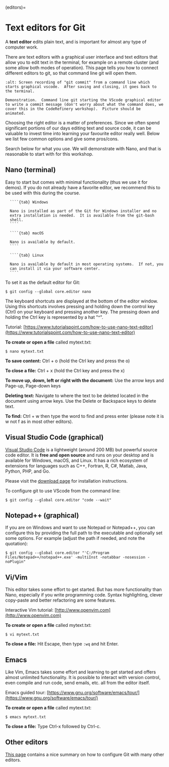 (editors)=

# Text editors for Git

A **text editor** edits plain text, and is important for almost any type of
computer work.

There are text editors with a graphical user interface and text
editors that allow you to edit text in the terminal, for example on a
remote cluster (and some allow both modes of operation).  This page
tells you how to connect different editors to git, so that command
line git will open them.

```{figure} img/git-invoke-editor.png
:alt: Screen recording of "git commit" from a command line which starts graphical vscode.  After saving and closing, it goes back to the terminal.

Demonstration.  Command line git starting the VScode graphical editor
to write a commit message (don't worry about what the command does, we
cover this in the CodeRefinery workshop).  Picture should be
animated.
```

Choosing the right editor is a matter of preferences. Since we often
spend significant portions of our days editing text and source code, it can be
valuable to invest time into learning your favourite editor really well. Below
we list few common options and give some pros/cons.

Search below for what you use.  We will demonstrate with Nano, and
that is reasonable to start with for this workshop.


## Nano (terminal)

Easy to start but comes with minimal functionality (thus we use it for demos).
If you do not already have a favorite editor, we recommend this to be used with
this during the course.

`````{tabs}
  ````{tab} Windows

  Nano is installed as part of the Git for Windows installer and no
  extra installation is needed.  It is available from the git-bash
  shell.
  ````

  ````{tab} macOS

  Nano is available by default.
  ````

  ````{tab} Linux

  Nano is available by default in most operating systems.  If not, you
  can install it via your software center.
  ````
`````

To set it as the default editor for Git:

```console
$ git config --global core.editor nano
```


The keyboard shortcuts are displayed at the bottom of the editor window. Using
this shortcuts involves pressing and holding down the control key (Ctrl) on
your keyboard and pressing another key. The pressing down and holding the Ctrl
key is represented by a hat "^".

Tutorial: [https://www.tutorialspoint.com/how-to-use-nano-text-editor](https://www.tutorialspoint.com/how-to-use-nano-text-editor)


**To create or open a file** called mytext.txt:
```console
$ nano mytext.txt
```

**To save content:**
Ctrl + o (hold the Ctrl key and press the o)


**To close a file:**
Ctrl + x (hold the Ctrl key and press the x)


**To move up, down, left or right with the document:**
Use the arrow keys and Page-up, Page-down keys


**Deleting text:**
Navigate to where the text to be deleted located in the document using arrow
keys. Use the Delete or Backspace keys to delete text.


**To find:**
Ctrl + w then type the word to find and press enter (please note it is w not f as in most other editors).


## Visual Studio Code (graphical)

[Visual Studio Code](https://code.visualstudio.com)
is a lightweight (around 200 MB) but powerful source code
editor. It is **free and open source** and runs on your desktop and is
available for Windows, macOS, and Linux.  It has a rich ecosystem of extensions
for languages such as C++, Fortran, R, C#, Matlab, Java, Python, PHP, and Go.

Please visit the [download page](https://code.visualstudio.com/Download) for installation instructions.

To configure git to use VScode from the command line:

```console
$ git config --global core.editor "code --wait"
```


## Notepad++ (graphical)

If you are on Windows and want to use Notepad or Notepad++, you can
configure this by providing the full path to the executable and optionally set
some options. For example (adjust the path if needed, and note the quotation):
```console
$ git config --global core.editor "'C:/Program Files/Notepad++/notepad++.exe' -multiInst -notabbar -nosession -noPlugin"
```


## Vi/Vim

This editor takes some effort to get started. But has more functionality
than Nano, especially if you write programming code. Syntax highlighting,
clever copy-paste and better refactoring are some features.

Interactive Vim tutorial: [http://www.openvim.com](http://www.openvim.com)

**To create or open a file** called mytext.txt:
```console
$ vi mytext.txt
```

**To close a file:**
Hit Escape, then type `:wq` and hit Enter.


## Emacs

Like Vim, Emacs takes some effort and learning to get started and offers almost unlimited
functionality. It is possible to interact with version control, even compile and run code,
send emails, etc. all from the editor itself.

Emacs guided tour: [https://www.gnu.org/software/emacs/tour/](https://www.gnu.org/software/emacs/tour/)

**To create or open a file** called mytext.txt:
```console
$ emacs mytext.txt
```

**To close a file:**
Type Ctrl-x followed by Ctrl-c.



## Other editors

[This page](https://swcarpentry.github.io/git-novice/02-setup/index.html)
contains a nice summary on how to configure Git with many other editors.

